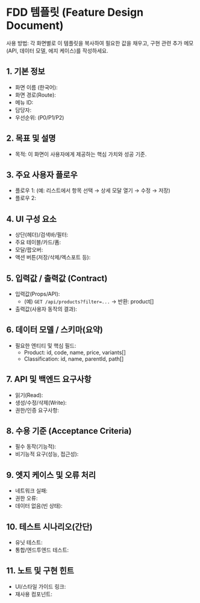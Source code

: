 # FDD 템플릿 (Feature Design Document)

사용 방법: 각 화면별로 이 템플릿을 복사하여 필요한 값을 채우고, 구현 관련 추가 메모(API, 데이터 모델, 에지 케이스)를 작성하세요.

## 1. 기본 정보
- 화면 이름 (한국어):
- 화면 경로(Route):
- 메뉴 ID: 
- 담당자:
- 우선순위: (P0/P1/P2)

## 2. 목표 및 설명
- 목적: 이 화면이 사용자에게 제공하는 핵심 가치와 성공 기준.

## 3. 주요 사용자 플로우
- 플로우 1: (예: 리스트에서 항목 선택 → 상세 모달 열기 → 수정 → 저장)
- 플로우 2:

## 4. UI 구성 요소
- 상단(헤더)/검색바/필터:
- 주요 테이블/카드/폼:
- 모달/팝오버:
- 액션 버튼(저장/삭제/엑스포트 등):

## 5. 입력값 / 출력값 (Contract)
- 입력값(Props/API):
  - (예) `GET /api/products?filter=...` → 반환: product[]
- 출력값(사용자 동작의 결과):

## 6. 데이터 모델 / 스키마(요약)
- 필요한 엔티티 및 핵심 필드:
  - Product: id, code, name, price, variants[]
  - Classification: id, name, parentId, path[]

## 7. API 및 백엔드 요구사항
- 읽기(Read):
- 생성/수정/삭제(Write):
- 권한/인증 요구사항:

## 8. 수용 기준 (Acceptance Criteria)
- 필수 동작(기능적):
- 비기능적 요구(성능, 접근성):

## 9. 엣지 케이스 및 오류 처리
- 네트워크 실패:
- 권한 오류:
- 데이터 없음(빈 상태):

## 10. 테스트 시나리오(간단)
- 유닛 테스트:
- 통합/엔드투엔드 테스트:

## 11. 노트 및 구현 힌트
- UI/스타일 가이드 링크:
- 재사용 컴포넌트:
